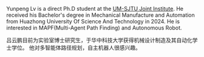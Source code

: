 Yunpeng Lv is a direct Ph.D student at the [UM-SJTU Joint Institute]((https://www.ji.sjtu.edu.cn/)). 
He received his Bachelor's degree in Mechanical Manufacture and Automation from Huazhong University Of Science And Technology in 2024. 
He is interested in MAPF(Multi-Agent Path Finding) and Autonomous Robot.

吕云鹏目前为实验室博士研究生，于华中科技大学获得机械设计制造及其自动化学士学位。
他对多智能体路径规划，自主机器人很感兴趣。
